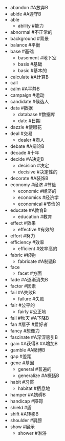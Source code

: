 * abandon #A放弃B
* abide #A遵守B
* able
	* ability #能力
* abnormal #不正常的
* background #背景
* balance #平衡
* base #基础
	* basement #地下室
	* basis #基础
	* basic #基本的
* calculate #A计算B
* call
* calm #A平静B
* campaign #运动
* candidate #候选人
* data #数据
	* database #数据库
	* date #日期
* dazzle #使眼花
* deal #交易
	* dealer #商人
* debate #A辩论B
* decade #十年
* decide #A决定B
	* decision #决定
	* decisive #决定性的
* decorate #A装饰B
* economy #经济 #节俭
	* economic #经济的
	* economics #经济学
	* economical #节俭的
* educate #A教育B
	* education #教育
* effect #效果
	* effective #有效的
* effort #努力
* efficiency #效率
	* efficient #效率高的
* fabric #织物
	* fabricate #A制造B
* face
	* facet #方面
* fade #A逐渐消失B
* factor #因素
* fail #A失败B
	* failure #失败
* fair #公平的
	* fairly #公正地
* fall #秋天 #A下降B
* fan #扇子 #爱好者
* fancy #想像力
* fascinate #A深深吸引B
* gain #A获得B #A增加B
* gamble #A赌博B
* gap #差距
* gene #基因
	* general #普遍的
	* generalize #A概括B
* habit #习惯
	* habitat #栖息地
* hamper #A妨碍B
* handicap #障碍
* shield #盾
* shift #A转移B
* shoulder #肩膀
* show #展示
	* shower #淋浴
